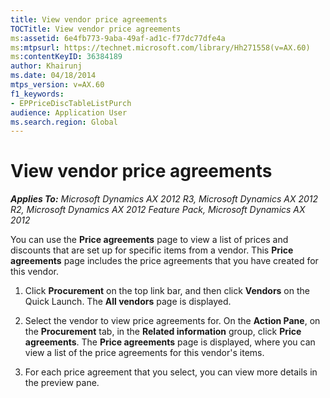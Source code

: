 ```yaml
---
title: View vendor price agreements
TOCTitle: View vendor price agreements
ms:assetid: 6e4fb773-9aba-49af-ad1c-f77dc77dfe4a
ms:mtpsurl: https://technet.microsoft.com/library/Hh271558(v=AX.60)
ms:contentKeyID: 36384189
author: Khairunj
ms.date: 04/18/2014
mtps_version: v=AX.60
f1_keywords:
- EPPriceDiscTableListPurch
audience: Application User
ms.search.region: Global
---
```


# View vendor price agreements 


_**Applies To:** Microsoft Dynamics AX 2012 R3, Microsoft Dynamics AX 2012 R2, Microsoft Dynamics AX 2012 Feature Pack, Microsoft Dynamics AX 2012_

You can use the **Price agreements** page to view a list of prices and discounts that are set up for specific items from a vendor. This **Price agreements** page includes the price agreements that you have created for this vendor.

1.  Click **Procurement** on the top link bar, and then click **Vendors** on the Quick Launch. The **All vendors** page is displayed.

2.  Select the vendor to view price agreements for. On the **Action Pane**, on the **Procurement** tab, in the **Related information** group, click **Price agreements**. The **Price agreements** page is displayed, where you can view a list of the price agreements for this vendor's items.

3.  For each price agreement that you select, you can view more details in the preview pane.

  


